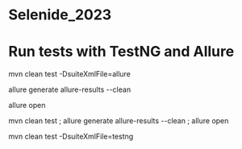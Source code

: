 # Selenide_2023
# Run tests with TestNG and Allure
mvn clean test -DsuiteXmlFile=allure

allure generate allure-results --clean

allure open

mvn clean test ; allure generate allure-results --clean ; allure open

mvn clean test -DsuiteXmlFile=testng
